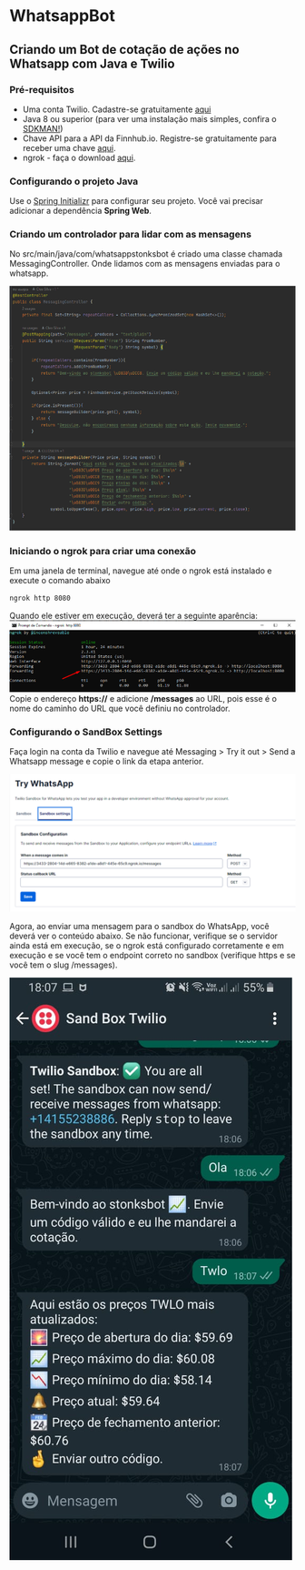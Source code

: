 #  WhatsappBot
## Criando um Bot de cotação de ações no Whatsapp com Java e Twilio

### Pré-requisitos
* Uma conta Twilio. Cadastre-se gratuitamente [aqui](https://www.twilio.com/try-twilio?promo=QmCkRK)
* Java 8 ou superior (para ver uma instalação mais simples, confira o [SDKMAN!](https://www.twilio.com/blog/sdkman-work-with-multiple-versions-java))
* Chave API para a API da Finnhub.io. Registre-se gratuitamente para receber uma chave [aqui](https://finnhub.io/).
* ngrok - faça o download [aqui](https://ngrok.com/download).

### Configurando o projeto Java
Use o [Spring Initializr](https://start.spring.io/) para configurar seu projeto. Você vai precisar adicionar a dependência **Spring Web**.

### Criando um controlador para lidar com as mensagens

No src/main/java/com/whatsappstonksbot é criado uma classe chamada MessagingController. Onde lidamos com as mensagens enviadas para o whatsapp.

![img.png](img.png)

### Iniciando o ngrok para criar uma conexão
Em uma janela de terminal, navegue até onde o ngrok está instalado e execute o comando abaixo

```bash
ngrok http 8080 
```

Quando ele estiver em execução, deverá ter a seguinte aparência:
![img_1.png](img_1.png)
Copie o endereço **https://** e adicione **/messages** ao URL, pois esse é o nome do caminho do URL que você definiu no controlador.

### Configurando o SandBox Settings

Faça login na conta da Twilio e navegue até Messaging > Try it out > Send a Whatsapp message e copie o link da etapa anterior.

![img_2.png](img_2.png)

Agora, ao enviar uma mensagem para o sandbox do WhatsApp, você deverá ver o conteúdo abaixo. Se não funcionar, verifique 
se o servidor ainda está em execução, se o ngrok está configurado corretamente e em execução e se você tem o endpoint correto 
no sandbox (verifique https e se você tem o slug /messages).

![img_3.png](img_3.png)

